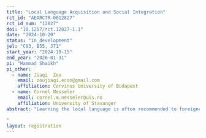 ```yaml
---
title: "Local Language Acquisition and Social Integration"
rct_id: "AEARCTR-0012827"
rct_id_num: "12827"
doi: "10.1257/rct.12827-1.1"
date: "2024-10-20"
status: "in_development"
jel: "C93, B55, J71"
start_year: "2024-10-15"
end_year: "2026-01-31"
pi: "Hammad Shaikh"
pi_other:
  - name: Jiaqi  Zou
    email: zoujiaqi.econ@gmail.com
    affiliation: Corvinus University of Budapest
  - name: Cornel Nesseler
    email: cornel.m.nesseler@uis.no
    affiliation: University of Stavanger
abstract: "Learning the local language is often recommended to foreigners to socially integrate into a new country. We study the extent to which acquiring the local language creates social opportunities for foreigners. Using a field experiment, we investigate the relationship between cultural assimilation via learning the local language and non-native individuals’ ability to socially integrate along two dimensions: (1) housing, and (2) amateur football clubs. We use online messages to contact landlords/realtors to view a property and ask football coaches to join a trial practice. We compare response rates across different email treatments.
"
layout: registration
---
```


